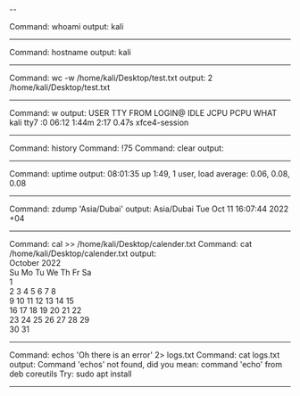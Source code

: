 

--

Command: whoami
output:  kali

---

Command: hostname
output:  kali

---

Command: wc -w  /home/kali/Desktop/test.txt
output:  2 /home/kali/Desktop/test.txt

---

Command: w
output:  USER     TTY      FROM             LOGIN@   IDLE   JCPU   PCPU WHAT
		 kali     tty7     :0               06:12    1:44m  2:17   0.47s xfce4-session

---

Command: history
Command: !75
Command: clear
output:

---

Command: uptime
output:  08:01:35 up  1:49,  1 user,  load average: 0.06, 0.08, 0.08

---

Command: zdump 'Asia/Dubai'
output:  Asia/Dubai  Tue Oct 11 16:07:44 2022 +04

---

Command: cal >>  /home/kali/Desktop/calender.txt
Command: cat  /home/kali/Desktop/calender.txt
output:   
    October 2022      
Su Mo Tu We Th Fr Sa  
                   1  
 2  3  4  5  6  7  8  
 9 10 11 12 13 14 15  
16 17 18 19 20 21 22  
23 24 25 26 27 28 29  
30 31        

---

Command: echos 'Oh there is an error' 2> logs.txt 
Command: cat logs.txt  
output:	 Command 'echos' not found, did you mean:
         command 'echo' from deb coreutils
         Try: sudo apt install <deb name>


---




